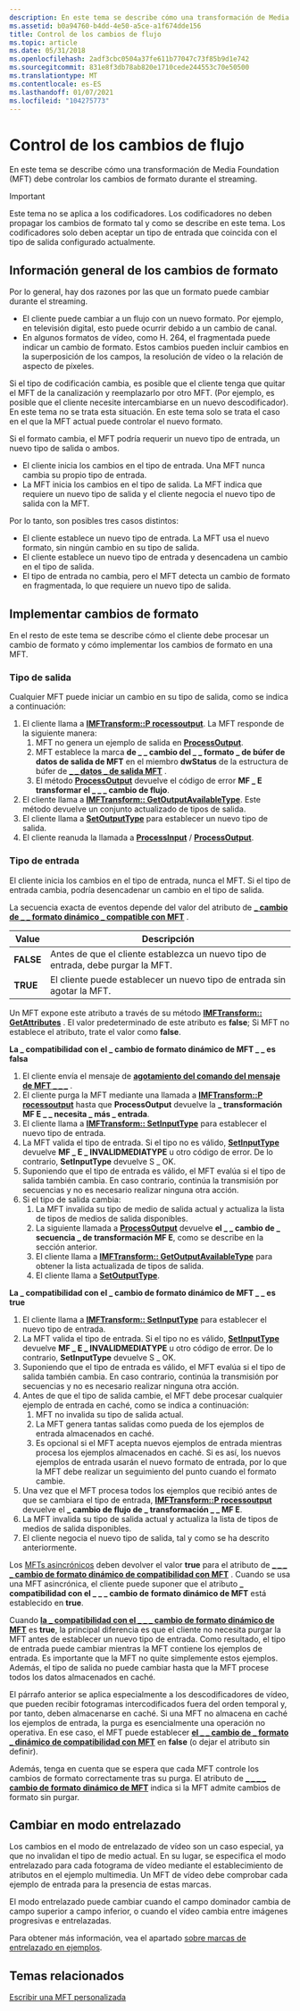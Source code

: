 ```yaml
---
description: En este tema se describe cómo una transformación de Media Foundation (MFT) debe controlar los cambios de formato durante el streaming.
ms.assetid: b0a94760-b4dd-4e50-a5ce-a1f674dde156
title: Control de los cambios de flujo
ms.topic: article
ms.date: 05/31/2018
ms.openlocfilehash: 2adf3cbc0504a37fe611b77047c73f85b9d1e742
ms.sourcegitcommit: 831e8f3db78ab820e1710cede244553c70e50500
ms.translationtype: MT
ms.contentlocale: es-ES
ms.lasthandoff: 01/07/2021
ms.locfileid: "104275773"
---
```

# <a name="handling-stream-changes"></a>Control de los cambios de flujo

En este tema se describe cómo una transformación de Media Foundation (MFT) debe controlar los cambios de formato durante el streaming.

> [!IMPORTANT]
>
> Este tema no se aplica a los codificadores. Los codificadores no deben propagar los cambios de formato tal y como se describe en este tema. Los codificadores solo deben aceptar un tipo de entrada que coincida con el tipo de salida configurado actualmente.

 

## <a name="overview-of-format-changes"></a>Información general de los cambios de formato

Por lo general, hay dos razones por las que un formato puede cambiar durante el streaming.

-   El cliente puede cambiar a un flujo con un nuevo formato. Por ejemplo, en televisión digital, esto puede ocurrir debido a un cambio de canal.
-   En algunos formatos de vídeo, como H. 264, el fragmentada puede indicar un cambio de formato. Estos cambios pueden incluir cambios en la superposición de los campos, la resolución de vídeo o la relación de aspecto de píxeles.

Si el tipo de codificación cambia, es posible que el cliente tenga que quitar el MFT de la canalización y reemplazarlo por otro MFT. (Por ejemplo, es posible que el cliente necesite intercambiarse en un nuevo descodificador). En este tema no se trata esta situación. En este tema solo se trata el caso en el que la MFT actual puede controlar el nuevo formato.

Si el formato cambia, el MFT podría requerir un nuevo tipo de entrada, un nuevo tipo de salida o ambos.

-   El cliente inicia los cambios en el tipo de entrada. Una MFT nunca cambia su propio tipo de entrada.
-   La MFT inicia los cambios en el tipo de salida. La MFT indica que requiere un nuevo tipo de salida y el cliente negocia el nuevo tipo de salida con la MFT.

Por lo tanto, son posibles tres casos distintos:

-   El cliente establece un nuevo tipo de entrada. La MFT usa el nuevo formato, sin ningún cambio en su tipo de salida.
-   El cliente establece un nuevo tipo de entrada y desencadena un cambio en el tipo de salida.
-   El tipo de entrada no cambia, pero el MFT detecta un cambio de formato en fragmentada, lo que requiere un nuevo tipo de salida.

## <a name="implementing-format-changes"></a>Implementar cambios de formato

En el resto de este tema se describe cómo el cliente debe procesar un cambio de formato y cómo implementar los cambios de formato en una MFT.

### <a name="output-type"></a>Tipo de salida

Cualquier MFT puede iniciar un cambio en su tipo de salida, como se indica a continuación:

1.  El cliente llama a [**IMFTransform::P rocessoutput**](/windows/desktop/api/mftransform/nf-mftransform-imftransform-processoutput). La MFT responde de la siguiente manera:
    1.  MFT no genera un ejemplo de salida en [**ProcessOutput**](/windows/desktop/api/mftransform/nf-mftransform-imftransform-processoutput).
    2.  MFT establece la marca **de \_ \_ cambio del \_ \_ formato \_ de búfer de datos de salida de MFT** en el miembro **dwStatus** de la estructura de búfer de [**\_ \_ datos \_ de salida MFT**](/windows/desktop/api/mftransform/ns-mftransform-mft_output_data_buffer) .
    3.  El método [**ProcessOutput**](/windows/desktop/api/mftransform/nf-mftransform-imftransform-processoutput) devuelve el código de error **MF \_ E transformar el \_ \_ \_ cambio de flujo**.
2.  El cliente llama a [**IMFTransform:: GetOutputAvailableType**](/windows/desktop/api/mftransform/nf-mftransform-imftransform-getoutputavailabletype). Este método devuelve un conjunto actualizado de tipos de salida.
3.  El cliente llama a [**SetOutputType**](/windows/desktop/api/mftransform/nf-mftransform-imftransform-setoutputtype) para establecer un nuevo tipo de salida.
4.  El cliente reanuda la llamada a [**ProcessInput**](/windows/desktop/api/mfidl/nf-mfidl-imfqualitymanager-notifyprocessinput) / [**ProcessOutput**](/windows/desktop/api/mftransform/nf-mftransform-imftransform-processoutput).

### <a name="input-type"></a>Tipo de entrada

El cliente inicia los cambios en el tipo de entrada, nunca el MFT. Si el tipo de entrada cambia, podría desencadenar un cambio en el tipo de salida.

La secuencia exacta de eventos depende del valor del atributo de [**\_ cambio de \_ \_ formato dinámico \_ compatible con MFT**](mft-support-dynamic-format-change-attribute.md) .



| Value     | Descripción                                                     |
|-----------|-----------------------------------------------------------------|
| **FALSE** | Antes de que el cliente establezca un nuevo tipo de entrada, debe purgar la MFT. |
| **TRUE**  | El cliente puede establecer un nuevo tipo de entrada sin agotar la MFT.   |



 

Un MFT expone este atributo a través de su método [**IMFTransform:: GetAttributes**](/windows/desktop/api/mftransform/nf-mftransform-imftransform-getattributes) . El valor predeterminado de este atributo es **false**; Si MFT no establece el atributo, trate el valor como **false**.

**La \_ compatibilidad con el \_ cambio de formato dinámico de MFT \_ \_ es falsa**

1.  El cliente envía el mensaje de [**agotamiento del comando del mensaje de MFT \_ \_ \_**](mft-message-command-drain.md) .
2.  El cliente purga la MFT mediante una llamada a [**IMFTransform::P rocessoutput**](/windows/desktop/api/mftransform/nf-mftransform-imftransform-processoutput) hasta que **ProcessOutput** devuelve la **\_ transformación MF E \_ \_ necesita \_ más \_ entrada**.
3.  El cliente llama a [**IMFTransform:: SetInputType**](/windows/desktop/api/mftransform/nf-mftransform-imftransform-setinputtype) para establecer el nuevo tipo de entrada.
4.  La MFT valida el tipo de entrada. Si el tipo no es válido, [**SetInputType**](/windows/desktop/api/mftransform/nf-mftransform-imftransform-setinputtype) devuelve **MF \_ E \_ INVALIDMEDIATYPE** u otro código de error. De lo contrario, **SetInputType** devuelve S \_ OK.
5.  Suponiendo que el tipo de entrada es válido, el MFT evalúa si el tipo de salida también cambia. En caso contrario, continúa la transmisión por secuencias y no es necesario realizar ninguna otra acción.
6.  Si el tipo de salida cambia:
    1.  La MFT invalida su tipo de medio de salida actual y actualiza la lista de tipos de medios de salida disponibles.
    2.  La siguiente llamada a [**ProcessOutput**](/windows/desktop/api/mftransform/nf-mftransform-imftransform-processoutput) devuelve **el \_ \_ cambio de \_ secuencia \_ de transformación MF E**, como se describe en la sección anterior.
    3.  El cliente llama a [**IMFTransform:: GetOutputAvailableType**](/windows/desktop/api/mftransform/nf-mftransform-imftransform-getoutputavailabletype) para obtener la lista actualizada de tipos de salida.
    4.  El cliente llama a [**SetOutputType**](/windows/desktop/api/mftransform/nf-mftransform-imftransform-setoutputtype).

**La \_ compatibilidad con el \_ cambio de formato dinámico de MFT \_ \_ es true**

1.  El cliente llama a [**IMFTransform:: SetInputType**](/windows/desktop/api/mftransform/nf-mftransform-imftransform-setinputtype) para establecer el nuevo tipo de entrada.
2.  La MFT valida el tipo de entrada. Si el tipo no es válido, [**SetInputType**](/windows/desktop/api/mftransform/nf-mftransform-imftransform-setinputtype) devuelve **MF \_ E \_ INVALIDMEDIATYPE** u otro código de error. De lo contrario, **SetInputType** devuelve S \_ OK.
3.  Suponiendo que el tipo de entrada es válido, el MFT evalúa si el tipo de salida también cambia. En caso contrario, continúa la transmisión por secuencias y no es necesario realizar ninguna otra acción.
4.  Antes de que el tipo de salida cambie, el MFT debe procesar cualquier ejemplo de entrada en caché, como se indica a continuación:
    1.  MFT no invalida su tipo de salida actual.
    2.  La MFT genera tantas salidas como pueda de los ejemplos de entrada almacenados en caché.
    3.  Es opcional si el MFT acepta nuevos ejemplos de entrada mientras procesa los ejemplos almacenados en caché. Si es así, los nuevos ejemplos de entrada usarán el nuevo formato de entrada, por lo que la MFT debe realizar un seguimiento del punto cuando el formato cambie.
5.  Una vez que el MFT procesa todos los ejemplos que recibió antes de que se cambiara el tipo de entrada, [**IMFTransform::P rocessoutput**](/windows/desktop/api/mftransform/nf-mftransform-imftransform-processoutput) devuelve el **\_ cambio de flujo de \_ transformación \_ \_ MF E**.
6.  La MFT invalida su tipo de salida actual y actualiza la lista de tipos de medios de salida disponibles.
7.  El cliente negocia el nuevo tipo de salida, tal y como se ha descrito anteriormente.

Los [MFTs asincrónicos](asynchronous-mfts.md) deben devolver el valor **true** para el atributo de [**\_ \_ \_ \_ cambio de formato dinámico de compatibilidad con MFT**](mft-support-dynamic-format-change-attribute.md) . Cuando se usa una MFT asincrónica, el cliente puede suponer que el atributo **\_ compatibilidad con el \_ \_ \_ cambio de formato dinámico de MFT** está establecido en **true**.

Cuando [**la \_ compatibilidad con el \_ \_ \_ cambio de formato dinámico de MFT**](mft-support-dynamic-format-change-attribute.md) es **true**, la principal diferencia es que el cliente no necesita purgar la MFT antes de establecer un nuevo tipo de entrada. Como resultado, el tipo de entrada puede cambiar mientras la MFT contiene los ejemplos de entrada. Es importante que la MFT no quite simplemente estos ejemplos. Además, el tipo de salida no puede cambiar hasta que la MFT procese todos los datos almacenados en caché.

El párrafo anterior se aplica especialmente a los descodificadores de vídeo, que pueden recibir fotogramas intercodificados fuera del orden temporal y, por tanto, deben almacenarse en caché. Si una MFT no almacena en caché los ejemplos de entrada, la purga es esencialmente una operación no operativa. En ese caso, el MFT puede establecer [**el \_ \_ cambio de \_ formato \_ dinámico de compatibilidad con MFT**](mft-support-dynamic-format-change-attribute.md) en **false** (o dejar el atributo sin definir).

Además, tenga en cuenta que se espera que cada MFT controle los cambios de formato correctamente tras su purga. El atributo de [**\_ \_ \_ \_ cambio de formato dinámico de MFT**](mft-support-dynamic-format-change-attribute.md) indica si la MFT admite cambios de formato sin purgar.

## <a name="change-in-interlace-mode"></a>Cambiar en modo entrelazado

Los cambios en el modo de entrelazado de vídeo son un caso especial, ya que no invalidan el tipo de medio actual. En su lugar, se especifica el modo entrelazado para cada fotograma de vídeo mediante el establecimiento de atributos en el ejemplo multimedia. Un MFT de vídeo debe comprobar cada ejemplo de entrada para la presencia de estas marcas.

El modo entrelazado puede cambiar cuando el campo dominador cambia de campo superior a campo inferior, o cuando el vídeo cambia entre imágenes progresivas e entrelazadas.

Para obtener más información, vea el apartado [sobre marcas de entrelazado en ejemplos](video-interlacing.md).

## <a name="related-topics"></a>Temas relacionados

<dl> <dt>

[Escribir una MFT personalizada](writing-a-custom-mft.md)
</dt> </dl>

 

 



